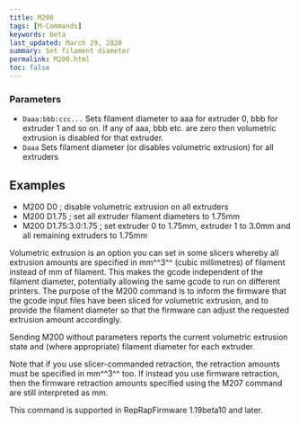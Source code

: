 ```yaml
---
title: M200
tags: [M-Commands] 
keywords: beta 
last_updated: March 29, 2020 
summary: Set filament diameter 
permalink: M200.html
toc: false 
---
```



### Parameters

* `Daaa:bbb:ccc...` Sets filament diameter to aaa for extruder 0, bbb for extruder 1 and so on. If any of aaa, bbb etc. are zero then volumetric extrusion is disabled for that extruder.
* `Daaa` Sets filament diameter (or disables volumetric extrusion) for all extruders

## Examples

* M200 D0 ; disable volumetric extrusion on all extruders
* M200 D1.75 ; set all extruder filament diameters to 1.75mm
* M200 D1.75:3.0:1.75 ; set extruder 0 to 1.75mm, extruder 1 to 3.0mm and all remaining extruders to 1.75mm

Volumetric extrusion is an option you can set in some slicers whereby all extrusion amounts are specified in mm^^3^^ (cubic millimetres) of filament instead of mm of filament. This makes the gcode independent of the filament diameter, potentially allowing the same gcode to run on different printers. The purpose of the M200 command is to inform the firmware that the gcode input files have been sliced for volumetric extrusion, and to provide the filament diameter so that the firmware can adjust the requested extrusion amount accordingly.

Sending M200 without parameters reports the current volumetric extrusion state and (where appropriate) filament diameter for each extruder.

Note that if you use slicer-commanded retraction, the retraction amounts must be specified in mm^^3^^ too. If instead you use firmware retraction, then the firmware retraction amounts specified using the M207 command are still interpreted as mm.

This command is supported in RepRapFirmware 1.19beta10 and later.

